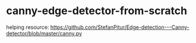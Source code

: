 # canny-edge-detector-from-scratch

helping resource: https://github.com/StefanPitur/Edge-detection---Canny-detector/blob/master/canny.py
